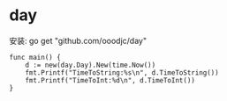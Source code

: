 # day
安装: go get "github.com/ooodjc/day"
```
func main() {
	d := new(day.Day).New(time.Now())
	fmt.Printf("TimeToString:%s\n", d.TimeToString())
	fmt.Printf("TimeToInt:%d\n", d.TimeToInt())
}
```